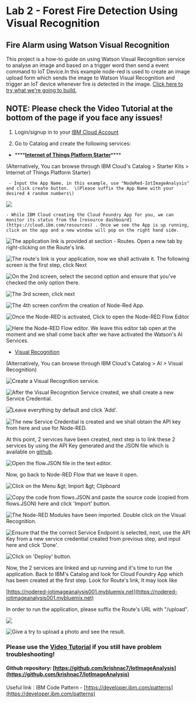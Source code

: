 # Lab 2 - Forest Fire Detection Using Visual Recognition

## Fire Alarm using Watson Visual Recognition

This project is a how-to guide on using Watson Visual Recognition service to analyse an image and based on a trigger word then send a event command to IoT Device.In this example node-red is used to create an image upload form which sends the image to Watson Visual Recognition and trigger an IoT device whenever fire is detected in the image. [Click here to try what we're going to build.](https://nodered-iotimageanalysis001.mybluemix.net/upload)

## NOTE: Please check the Video Tutorial at the bottom of the page if you face any issues! 

1. Login/signup in to your [IBM Cloud Account](https://ibm.biz/BdYtcs)

2. Go to Catalog and create the following services:

* \*\*\*\*[**Internet of Things Platform Starter**](https://cloud.ibm.com/catalog/starters/internet-of-things-platform-starter)\*\*\*\*

\(Alternatively, You can browse through IBM Cloud's Catalog &gt; Starter Kits &gt; Internet of Things Platform Starter\)

     - Input the App Name, in this example, use "NodeRed-IotImageAnalysis" and click create button.  \(Please suffix the App Name with your desired 4 random numbers\)

![](.gitbook/assets/image%20%2813%29.png)

    - While IBM Cloud creating the Cloud Foundry App for you, we can monitor its status from the [resource dashboard](https://cloud.ibm.com/resources) . Once we see the App is up running, click on the app and a new window will pop on the right hand side. 

![The application link is provided at section - Routes. Open a new tab by right-clicking on the Route&apos;s link. ](.gitbook/assets/image%20%2839%29.png)

![The route&apos;s link is your application, now we shall activate it. The following screen is the first step, click Next](.gitbook/assets/image%20%2836%29.png)

![On the 2nd screen, select the second option and ensure that you&apos;ve checked the only option there.](.gitbook/assets/image%20%2835%29.png)

![The 3rd screen, click next](.gitbook/assets/image%20%2818%29.png)

![The 4th screen confirm the creation of Node-Red App.](.gitbook/assets/image%20%2816%29.png)

![Once the Node-RED is activated, Click to open the Node-RED Flow Editor](.gitbook/assets/image%20%2837%29.png)

![Here the Node-RED Flow editor. We leave this editor tab open at the moment and we shall come back after we have activated the Watson&apos;s AI Services. ](.gitbook/assets/image%20%2820%29.png)

* [Visual Recognition](https://cloud.ibm.com/catalog/services/visual-recognition)

\(Alternatively, You can browse through IBM Cloud's Catalog &gt; AI &gt; Visual Recognition\)

![Create a Visual Recognition service.](.gitbook/assets/image%20%2822%29.png)

![After the Visual Recognition Service created, we shall create a new Service Credential.](.gitbook/assets/image%20%2844%29.png)

![&#xE4B;&#xE35;Leave everything by default and click &apos;Add&apos;.](.gitbook/assets/image%20%283%29.png)

![The new Service Credential is created and we shall obtain the API key from here and use for Node-RED.](.gitbook/assets/image%20%286%29.png)

At this point, 2 services have been created, next step is to link these 2 services by using the API Key generated and the JSON file which is available on [github](https://github.com/krishnac7/IotImageAnalysis).

![Open the flow.JSON file in the text editor.](.gitbook/assets/image%20%287%29.png)

Now, go back to Node-RED Flow that we leave it open.

![Click on the Menu &amp;gt; Import &amp;gt; Clipboard](.gitbook/assets/image%20%285%29.png)

![Copy the code from flows.JSON and paste the source code \(copied from flows.JSON\) here and click &apos;Import&apos; button.](.gitbook/assets/image%20%2819%29.png)

![The Node-RED Modules have been imported. Double click on the Visual Recognition. ](.gitbook/assets/image.png)

![Ensure that the the correct Service Endpoint is selected, next, use the API Key from a new service credential created from previous step, and input here and click &apos;Done&apos;.](.gitbook/assets/image%20%2834%29.png)

![Click on &apos;Deploy&apos; button.](.gitbook/assets/image%20%2824%29.png)

Now, the 2 services are linked and up running and it's time to run the application. Back to IBM's Catalog and look for Cloud Foundry App which has been created at the first step. Look for Route's link, It may look like   
  
[https://nodered-iotimageanalysis001.mybluemix.net](https://nodered-iotimageanalysis001.mybluemix.net)

In order to run the application, please suffix the Route's URL with "/upload".

![](.gitbook/assets/image%20%2814%29.png)

![Give a try to upload a photo and see the result.](.gitbook/assets/image%20%2833%29.png)

### Please use the [Video Tutorial](https://github.com/krishnac7/Media/blob/master/IotImageAnalysis/imageAnalysisIot.mp4) if you still have problem troubleshooting! 

#### Github repository:  [https://github.com/krishnac7/IotImageAnalysis](https://github.com/krishnac7/IotImageAnalysis)

Useful link : IBM Code Pattern - [https://developer.ibm.com/patterns](https://developer.ibm.com/patterns)

